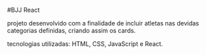 #BJJ React

projeto desenvolvido com a finalidade de incluir atletas nas devidas categorias definidas, criando assim os cards.

tecnologias utilizadas: HTML, CSS, JavaScript e React.
